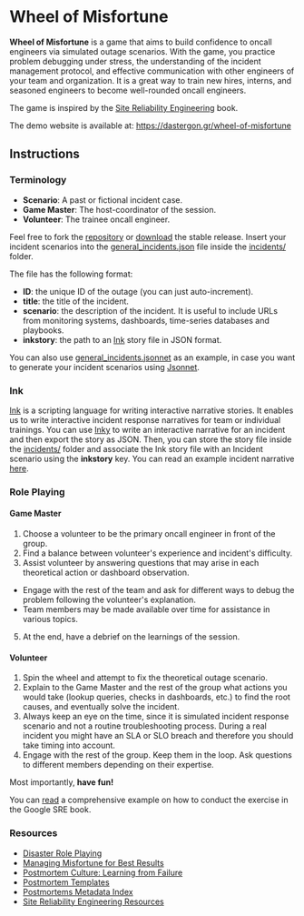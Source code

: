 # Wheel of Misfortune
**Wheel of Misfortune** is a game that aims to build confidence to oncall engineers via simulated outage scenarios.
With the game, you practice problem debugging under stress, the understanding of the incident management protocol,
and effective communication with other engineers of your team and organization.
It is a great way to train new hires, interns, and seasoned engineers to become well-rounded oncall engineers.

The game is inspired by the [Site Reliability Engineering](https://landing.google.com/sre/book/chapters/accelerating-sre-on-call.html#xref_training_disaster-rpg) book.

The demo website is available at: https://dastergon.gr/wheel-of-misfortune

## Instructions
### Terminology

*   **Scenario**: A past or fictional incident case.
*   **Game Master**: The host-coordinator of the session.
*   **Volunteer**: The trainee oncall engineer.

Feel free to fork the [repository](https://github.com/dastergon/wheel-of-misfortune) or [download](https://github.com/dastergon/wheel-of-misfortune/releases) the stable release.
Insert your incident scenarios into the [general\_incidents.json](https://github.com/dastergon/wheel-of-misfortune/blob/master/incidents/general_incidents.json) file inside the [incidents/](https://github.com/dastergon/wheel-of-misfortune/tree/master/incidents) folder.

The file has the following format:
- **ID**: the unique ID of the outage (you can just auto-increment).
- **title**: the title of the incident.
- **scenario**: the description of the incident. It is useful to include URLs from monitoring systems, dashboards, time-series databases and playbooks.
- **inkstory**: the path to an [Ink](https://www.inklestudios.com/ink/) story file in JSON format.

You can also use [general\_incidents.jsonnet](https://github.com/dastergon/wheel-of-misfortune/blob/master/incidents/general_incidents.jsonnet) as an example, in case you want to generate your incident scenarios using [Jsonnet](https://jsonnet.org/).

### Ink
[Ink](https://github.com/inkle/ink) is a scripting language for writing interactive narrative stories. It enables us to write interactive incident response narratives for team or individual trainings. You can use [Inky](https://github.com/inkle/inky) to write an interactive narrative for an incident and then export the story as JSON. Then, you can store the story file inside the [incidents/](https://github.com/dastergon/wheel-of-misfortune/tree/master/incidents) folder and associate the Ink story file with an Incident scenario using the **inkstory** key. You can read an example incident narrative [here](https://github.com/dastergon/wheel-of-misfortune/tree/master/incidents/redis-story.json).

### Role Playing
#### Game Master

1.  Choose a volunteer to be the primary oncall engineer in front of the group.
2.  Find a balance between volunteer's experience and incident's difficulty.
3.  Assist volunteer by answering questions that may arise in each theoretical action or dashboard observation.
  * Engage with the rest of the team and ask for different ways to debug the problem following the volunteer's explanation.
  * Team members may be made available over time for assistance in various topics.
5.  At the end, have a debrief on the learnings of the session.

#### Volunteer

1.  Spin the wheel and attempt to fix the theoretical outage scenario.
2.  Explain to the Game Master and the rest of the group what actions you would take (lookup queries, checks in dashboards, etc.) to find the root causes, and eventually solve the incident.
3.  Always keep an eye on the time, since it is simulated incident response scenario and not a routine troubleshooting process. During a real incident you might have an SLA or SLO breach and therefore you should take timing into account.
4.  Engage with the rest of the group. Keep them in the loop. Ask questions to different members depending on their expertise.

Most importantly, **have fun!**

You can [read](https://landing.google.com/sre/book/chapters/accelerating-sre-on-call.html#xref_training_disaster-rpg) a comprehensive example on how to conduct the exercise in the Google SRE book.


### Resources

*   [Disaster Role Playing](https://landing.google.com/sre/book/chapters/accelerating-sre-on-call.html#xref_training_disaster-rpg)
*   [Managing Misfortune for Best Results](https://www.usenix.org/conference/srecon18europe/presentation/barry)
*   [Postmortem Culture: Learning from Failure](https://landing.google.com/sre/book/chapters/postmortem-culture.html)
*   [Postmortem Templates](https://github.com/dastergon/postmortem-templates)
*   [Postmortems Metadata Index](https://postmortems.app)
*   [Site Reliability Engineering Resources](https://github.com/dastergon/awesome-sre)
